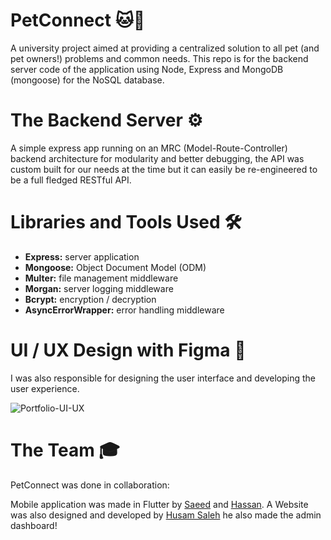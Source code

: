 # PetConnect 🐱🐶
A university project aimed at providing a centralized solution to all pet (and pet owners!) problems and common needs.
This repo is for the backend server code of the application using Node, Express and MongoDB (mongoose) for the NoSQL database.

# The Backend Server ⚙️
A simple express app running on an MRC (Model-Route-Controller) backend architecture for modularity and better debugging,
the API was custom built for our needs at the time but it can easily be re-engineered to be a full fledged RESTful API.

# Libraries and Tools Used 🛠️
-  **Express:** server application
-  **Mongoose:** Object Document Model (ODM)
-  **Multer:** file management middleware
-  **Morgan:** server logging middleware
-  **Bcrypt:** encryption / decryption
-  **AsyncErrorWrapper:** error handling middleware

# UI / UX Design with Figma 🎨
I was also responsible for designing the user interface and developing the user experience.

![Portfolio-UI-UX](https://github.com/AhmadTripleA/Pet-Connect/assets/145459081/2ca9afa2-6142-4994-a3d5-cdb15e1e5184)


# The Team 🎓
PetConnect was done in collaboration:

Mobile application was made in Flutter by [Saeed](https://github.com/SaeedKtGitHub) and [Hassan](https://www.linkedin.com/in/hassan-ayman/).
A Website was also designed and developed by [Husam Saleh](https://github.com/husamsaleh) he also made the admin dashboard!
